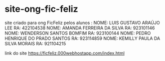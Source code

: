 # site-ong-fic-feliz
site criado para ong FicFeliz pelos alunos : NOME: LUIS GUSTAVO ARAÚJO LEE RA: 422104538  NOME: AMANDA FERREIRA DA SILVA RA: 923101146  NOME: WENDERSON SANTOS BOMFIM RA: 923100144  NOME: PEDRO HENRIQUE DO PRADO SANTOS RA: 923114859  NOME: KEMILLY PAULA DA SILVA MORAIS  RA: 921104215


link do site 
https://ficfeliz.000webhostapp.com/index.html
